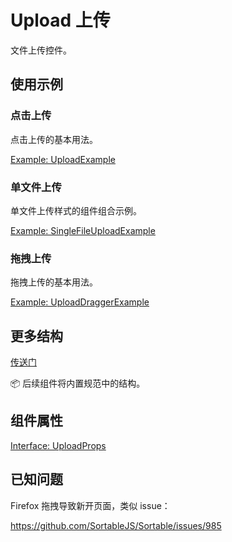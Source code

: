 # Upload 上传

文件上传控件。

## 使用示例

### 点击上传

点击上传的基本用法。

[Example: UploadExample](./_example/UploadExample.jsx)

### 单文件上传

单文件上传样式的组件组合示例。

[Example: SingleFileUploadExample](./_example/SingleFileUploadExample.jsx)

### 拖拽上传

拖拽上传的基本用法。

[Example: UploadDraggerExample](./_example/UploadDraggerExample.jsx)

## 更多结构

[传送门](http://teaui.pages.oa.com/#/upload)

📦 后续组件将内置规范中的结构。

## 组件属性

[Interface: UploadProps](./Upload.tsx)

## 已知问题

Firefox 拖拽导致新开页面，类似 issue：

https://github.com/SortableJS/Sortable/issues/985
